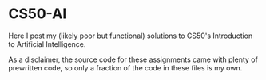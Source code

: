 # CS50-AI
Here I post my (likely poor but functional) solutions to CS50's Introduction to Artificial Intelligence.

As a disclaimer, the source code for these assignments came with plenty of prewritten code, so only a fraction of the code in these files is my own.
